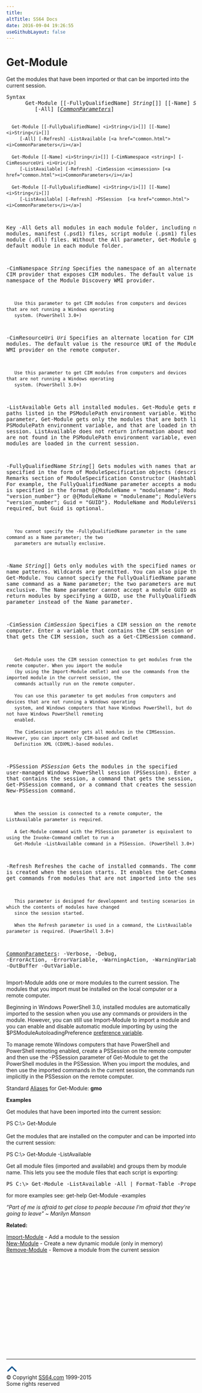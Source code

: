 ```yaml
---
title:
altTitle: SS64 Docs
date: 2016-09-04 19:26:55
useGithubLayout: false
---
```

<!-- #BeginLibraryItem "/Library/head_ps.lbi" --><!-- #EndLibraryItem --><h1>Get-Module</h1> 
<p>Get the modules that have been imported or that can be imported into the current session.</p>
<pre>Syntax
      Get-Module [[-FullyQualifiedName] <i>String</i>[]] [[-Name] <i>String</i>[]]
         [-All] [<a href="common.html"><i>CommonParameters</i></a>]
    
      Get-Module [[-FullyQualifiedName] <i>String</i>[]] [[-Name] <i>String</i>[]]
         [-All] [-Refresh] -ListAvailable [<a href="common.html"><i>CommonParameters</i></a>]
    
      Get-Module [[-Name] <i>String</i>[]] [-CimNamespace <string>] [-CimResourceUri <i>Uri</i>]
         [-ListAvailable] [-Refresh] -CimSession <cimsession> [<a href="common.html"><i>CommonParameters</i></a>]
    
      Get-Module [[-FullyQualifiedName] <i>String</i>[]] [[-Name] <i>String</i>[]]
         [-ListAvailable] [-Refresh] -PSSession  [<a href="common.html"><i>CommonParameters</i></a>]

Key
   -All
       Gets all modules in each module folder, including nested modules, manifest (.psd1) files, script module 
       (.psm1) files, and binary module (.dll) files. Without the All parameter, Get-Module gets only the default 
       module in each module folder.

   -CimNamespace <i>String</i>
       Specifies the namespace of an alternate CIM provider that exposes CIM modules. The default value is the 
       namespace of the Module Discovery WMI provider.

       Use this parameter to get CIM modules from computers and devices that are not running a Windows operating 
       system. (PowerShell 3.0+)

   -CimResourceUri <i>Uri</i>
       Specifies an alternate location for CIM modules. The default value is the resource URI of the Module Discovery 
       WMI provider on the remote computer.

       Use this parameter to get CIM modules from computers and devices that are not running a Windows operating 
       system. (PowerShell 3.0+)

   -ListAvailable
       Gets all installed modules. Get-Module gets modules in paths listed in the PSModulePath environment variable. 
       Without this parameter, Get-Module gets only the modules that are both listed in the PSModulePath environment 
       variable, and that are loaded in the current session. ListAvailable does not return information about modules 
       that are not found in the PSModulePath environment variable, even if those modules are loaded in the current 
       session.

   -FullyQualifiedName <i>String</i>[]
       Gets modules with names that are specified in the form of ModuleSpecification objects (described by the 
       Remarks section of ModuleSpecification Constructor (Hashtable) on MSDN). For example, the FullyQualifiedName 
       parameter accepts a module name that is specified in the format @{ModuleName = "modulename"; ModuleVersion = 
       "version_number"} or @{ModuleName = "modulename"; ModuleVersion = "version_number"; Guid = "GUID"}. ModuleName 
       and ModuleVersion are required, but Guid is optional.

       You cannot specify the -FullyQualifiedName parameter in the same command as a Name parameter; the two 
       parameters are mutually exclusive.

   -Name <i>String</i>[]
       Gets only modules with the specified names or name patterns. Wildcards are permitted. You can also pipe the 
       names to Get-Module. You cannot specify the FullyQualifiedName parameter in the same command as a Name 
       parameter; the two parameters are mutually exclusive. The Name parameter cannot accept a module GUID as a 
       value; to return modules by specifying a GUID, use the FullyQualifiedName parameter instead of the Name 
       parameter.

   -CimSession <i>CimSession</i>
       Specifies a CIM session on the remote computer. Enter a variable that contains the CIM session or a command 
       that gets the CIM session, such as a Get-CIMSession command.

       Get-Module uses the CIM session connection to get modules from the remote computer. When you import the module 
       (by using the Import-Module cmdlet) and use the commands from the imported module in the current session, the 
       commands actually run on the remote computer.

       You can use this parameter to get modules from computers and devices that are not running a Windows operating 
       system, and Windows computers that have Windows PowerShell, but do not have Windows PowerShell remoting 
       enabled.

       The CimSession parameter gets all modules in the CIMSession. However, you can import only CIM-based and Cmdlet 
       Definition XML (CDXML)-based modules.

   -PSSession <i>PSSession</i>
       Gets the modules in the specified user-managed Windows PowerShell session (PSSession). Enter a variable that 
       contains the session, a command that gets the session, such as a Get-PSSession command, or a command that 
       creates the session, such as a New-PSSession command.

       When the session is connected to a remote computer, the ListAvailable parameter is required.

       A Get-Module command with the PSSession parameter is equivalent to using the Invoke-Command cmdlet to run a 
       Get-Module -ListAvailable command in a PSSession. (PowerShell 3.0+)

   -Refresh
       Refreshes the cache of installed commands. The command cache is created when the session starts. It enables 
       the Get-Command cmdlet to get commands from modules that are not imported into the session.

       This parameter is designed for development and testing scenarios in which the contents of modules have changed 
       since the session started.

       When the Refresh parameter is used in a command, the ListAvailable parameter is required. (PowerShell 3.0+)

   <a href="common.html">CommonParameters</a>:
       -Verbose, -Debug, -ErrorAction, -ErrorVariable, -WarningAction, -WarningVariable,
       -OutBuffer -OutVariable.</cimsession></string></pre>
<p>Import-Module  adds one or more modules to the current session. The modules that you import must be      installed on the local computer or a remote computer.          </p>
<p>Beginning in Windows PowerShell 3.0, installed modules are automatically imported to the session when you use any      commands or providers in the module. However, you can still use  Import-Module to import a module and      you can enable and disable automatic module importing by using the <span class="code">$PSModuleAutoloadingPreference</span> <a href="syntax-variables.html">preference      variable</a>. </p>
<p>To manage remote Windows computers that have  PowerShell and PowerShell remoting enabled, create a      PSSession on the remote computer and then use the -PSSession parameter of <span class="code">Get-Module</span> to get the  PowerShell      modules in the PSSession. When you import the modules, and then use the imported commands in the current session,      the commands run implicitly in the PSSession on the remote computer.</p>
<p>Standard <a href="get-alias.html">Aliases</a> for Get-Module:<span class="code"> <b>gmo</b></span></p>
<p><b>Examples</b></p>
<p>Get modules that have been imported into the current session:</p>
<p><span class="code">PS C:\&gt; Get-Module</span><br>
  <br>
  Get the modules that are installed on the computer and can be imported into the current session:</p>
<p class="code">PS C:\&gt; Get-Module -ListAvailable</p>
<p>Get all module files (imported and available) and groups them by module name. This lets you see the      module files that each script is exporting:</p>
<pre>PS C:\&gt; Get-Module -ListAvailable -All | Format-Table -Property Name, Moduletype, Path -Groupby Name</pre>
<p> for more examples see: get-help Get-Module -examples</p>
<p class="quote"><i>“Part of me is afraid to get close to people because I'm afraid that they're going to leave” ~</i> <i>Marilyn Manson</i></p>
<p><b>Related:</b></p>
<p><a href="import-module.html">Import-Module</a> -   Add a module to the session <br>
<a href="new-module.html">New-Module</a> -   Create a new dynamic module (only in memory) <br>
<a href="remove-module.html">Remove-Module</a> -   Remove a module from the current session<br>
</p><!-- #BeginLibraryItem "/Library/foot_ps.lbi" --><p>
<!-- PowerShell300 -->
<ins class="adsbygoogle" style="display:inline-block;width:300px;height:250px" data-ad-client="ca-pub-6140977852749469" data-ad-slot="6253539900"></ins>
<script>
(adsbygoogle = window.adsbygoogle || []).push({});
</script></p>
<hr>
<div id="bl" class="footer"><a href="get-module.html#"><img src="../images/top.png" width="30" height="22" alt="Back to the Top"></a></div>
<div id="br" class="footer, tagline">© Copyright <a href="http://ss64.com/">SS64.com</a> 1999-2015<br>
Some rights reserved</div><!-- #EndLibraryItem -->

